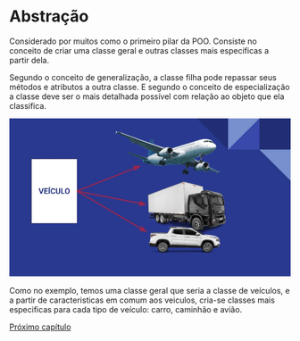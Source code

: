 # Abstração

Considerado por muitos como o primeiro pilar da POO. Consiste no conceito de criar uma classe geral e outras classes mais especificas a partir dela.

Segundo o conceito de generalização, a classe filha pode repassar seus métodos e atributos a outra classe. E segundo o conceito de especialização a classe deve ser o mais detalhada possível com relação ao objeto que ela classifica. 

![abstracao](img/abstracao.jpg)

Como no exemplo, temos uma classe geral que seria a classe de veículos, e a partir de caracteristicas em comum aos veiculos, cria-se classes mais especificas para cada tipo de veículo: carro, caminhão e avião.


[Próximo capítulo](3-Encapsulamento.md)

